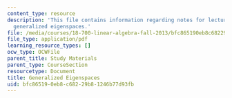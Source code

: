 ```yaml
---
content_type: resource
description: 'This file contains information regarding notes for lectures 22 and 23:
  generalized eigenspaces.'
file: /media/courses/18-700-linear-algebra-fall-2013/bfc865190eb8c68229b81246b77d93fb_MIT18_700F13_generalized.pdf
file_type: application/pdf
learning_resource_types: []
ocw_type: OCWFile
parent_title: Study Materials
parent_type: CourseSection
resourcetype: Document
title: Generalized Eigenspaces
uid: bfc86519-0eb8-c682-29b8-1246b77d93fb
---
```

